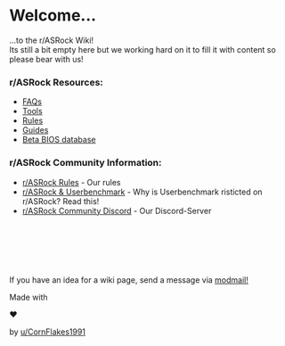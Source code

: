 # **Welcome...**  
...to the r/ASRock Wiki!  
Its still a bit empty here but we working hard on it to fill it with content so please bear with us!  

### r/ASRock Resources:

* [FAQs](faq/faq.md)
* [Tools](/r/ASRock/wiki/tools)
* [Rules](/r/ASRock/wiki/rules)
* [Guides](/r/ASRock/wiki/guides)
* [Beta BIOS database](beta_bios/beta_bios.md)


### r/ASRock Community Information:

* [r/ASRock Rules](/r/ASRock/wiki/rules) - Our rules
* [r/ASRock & Userbenchmark](/r/ASRock/wiki/faq#wiki_r.2Fasrock_and_userbenchmark) - Why is Userbenchmark risticted on r/ASRock? Read this!
* [r/ASRock Community Discord](https://discord.gg/rFrMpxV) - Our Discord-Server

&#x200B;

&#x200B;

&#x200B;

If you have an idea for a wiki page, send a message via [modmail!](https://www.reddit.com/message/compose?to=%2Fr%2FASRock)

<footer>
    <p>Made with</p> <p>❤</p> by <a href="https://reddit.com/u/CornFlakes1991">u/CornFlakes1991</a></p>
</footer>